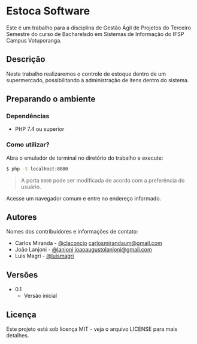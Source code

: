 # Estoca Software

Este é um trabalho para a disciplina de Gestão Ágil de Projetos do Terceiro Semestre do curso de Bacharelado em Sistemas de Informação do IFSP Campus Votuporanga.

## Descrição

Neste trabalho realizaremos o controle de estoque dentro de um supermercado, possibilitando a administração de itens dentro do sistema.

## Preparando o ambiente

### Dependências

- PHP 7.4 ou superior

### Como utilizar?

Abra o emulador de terminal no diretório do trabalho e execute:

```sh
$ php -S localhost:8080
```
> A porta `8080` pode ser modificada de acordo com a preferência do usuário.

Acesse um navegador comum e entre no endereço informado.

## Autores

Nomes dos contribuidores e informações de contato:

- Carlos Miranda - [@claconcio](https://github.com/claconcio) <carlosmirandaum@gmail.com>
- João Lanjoni - [@lanjoni](https://github.com/lanjoni) <joaoaugustolanjoni@gmail.com>
- Luis Magri - [@luismagri](https://github.com/luismagri)

## Versões

- 0.1
  - Versão inicial

## Licença

Este projeto está sob licença MIT - veja o arquivo LICENSE para mais detalhes.
